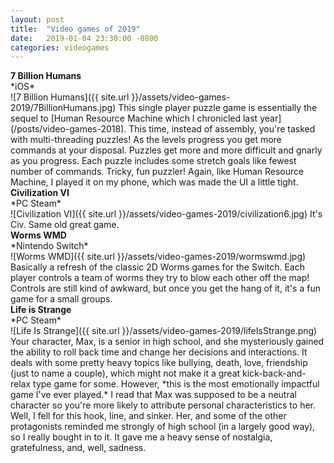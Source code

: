 ```yaml
---
layout: post
title:  "Video games of 2019"
date:   2019-01-04 23:30:00 -0800
categories: videogames
---
```


<h4 style="margin:0;">7 Billion Humans</h4>
*iOS*<br/>
![7 Billion Humans]({{ site.url }}/assets/video-games-2019/7BillionHumans.jpg)
This single player puzzle game is essentially the sequel to [Human Resource Machine which I chronicled last year](/posts/video-games-2018). This time, instead of assembly, you're tasked with multi-threading puzzles! As the levels progress you get more commands at your disposal. Puzzles get more and more difficult and gnarly as you progress. Each puzzle includes some stretch goals like fewest number of commands. Tricky, fun puzzler! Again, like Human Resource Machine, I played it on my phone, which was made the UI a little tight. 


<h4 style="margin:0;">Civilization VI</h4>
*PC Steam*<br/>
![Civilization VI]({{ site.url }}/assets/video-games-2019/civilization6.jpg)
It's Civ. Same old great game.

<h4 style="margin:0;">Worms WMD</h4>
*Nintendo Switch*<br/>
![Worms WMD]({{ site.url }}/assets/video-games-2019/wormswmd.jpg)
Basically a refresh of the classic 2D Worms games for the Switch. Each player controls a team of worms they try to blow each other off the map! Controls are still kind of awkward, but once you get the hang of it, it's a fun game for a small groups.


<h4 style="margin:0;">Life is Strange</h4>
*PC Steam*<br/>
![Life Is Strange]({{ site.url }}/assets/video-games-2019/lifeIsStrange.png)
Your character, Max, is a senior in high school, and she mysteriously gained the ability to roll back time and change her decisions and interactions. It deals with some pretty heavy topics like bullying, death, love, friendship (just to name a couple), which might not make it a great kick-back-and-relax type game for some.  However, *this is the most emotionally impactful game I've ever played.* I read that Max was supposed to be a neutral character so you're more likely to attribute personal characteristics to her. Well, I fell for this hook, line, and sinker. Her, and some of the other protagonists reminded me strongly of high school (in a largely good way), so I really bought in to it. It gave me a heavy sense of nostalgia, gratefulness, and, well, sadness. 












